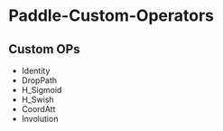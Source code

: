 # Paddle-Custom-Operators

## Custom OPs
* Identity
* DropPath
* H_Sigmoid
* H_Swish
* CoordAtt
* Involution
